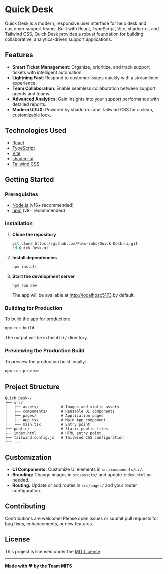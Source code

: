 # Quick Desk

Quick Desk is a modern, responsive user interface for help desk and customer support teams. Built with React, TypeScript, Vite, shadcn-ui, and Tailwind CSS, Quick Desk provides a robust foundation for building collaborative, analytics-driven support applications.

## Features

- **Smart Ticket Management**: Organize, prioritize, and track support tickets with intelligent automation.
- **Lightning Fast**: Respond to customer issues quickly with a streamlined experience.
- **Team Collaboration**: Enable seamless collaboration between support agents and teams.
- **Advanced Analytics**: Gain insights into your support performance with detailed reports.
- **Modern UI/UX**: Powered by shadcn-ui and Tailwind CSS for a clean, customizable look.

## Technologies Used

- [React](https://react.dev/)
- [TypeScript](https://www.typescriptlang.org/)
- [Vite](https://vitejs.dev/)
- [shadcn-ui](https://ui.shadcn.com/)
- [Tailwind CSS](https://tailwindcss.com/)

## Getting Started

### Prerequisites

- [Node.js](https://nodejs.org/) (v16+ recommended)
- [npm](https://www.npmjs.com/) (v8+ recommended)

### Installation

1. **Clone the repository**
   ```sh
   git clone https://github.com/Pulu-robo/Quick Desk-ui.git
   cd Quick Desk-ui
   ```

2. **Install dependencies**
   ```sh
   npm install
   ```

3. **Start the development server**
   ```sh
   npm run dev
   ```
   The app will be available at [http://localhost:5173](http://localhost:5173) by default.

### Building for Production

To build the app for production:
```sh
npm run build
```
The output will be in the `dist/` directory.

### Previewing the Production Build

To preview the production build locally:
```sh
npm run preview
```

## Project Structure

```
Quick Desk-/
├── src/
│   ├── assets/          # Images and static assets
│   ├── components/      # Reusable UI components
│   ├── pages/           # Application pages
│   ├── App.tsx          # Main App component
│   └── main.tsx         # Entry point
├── public/              # Static public files
├── index.html           # HTML entry point
├── tailwind.config.js   # Tailwind CSS configuration
└── ...
```

## Customization

- **UI Components:** Customize UI elements in `src/components/ui/`.
- **Branding:** Change images in `src/assets/` and update `index.html` as needed.
- **Routing:** Update or add routes in `src/pages/` and your router configuration.

## Contributing

Contributions are welcome! Please open issues or submit pull requests for bug fixes, enhancements, or new features.

## License

This project is licensed under the [MIT License](LICENSE).

---
**Made with ❤️ by the Team MITS**
